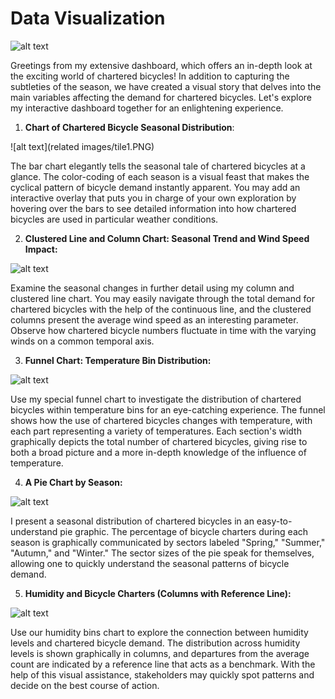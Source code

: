 # Data Visualization

![alt text]([https://github.com/robbytbg/Port2/blob/main/Data%20Visualization/Dashboard.PNG](https://github.com/robbytbg/Chartered-Bicycle-Dashboard/blob/87fda4b8ba0f57c31d57efe41f846be17d934287/Dashboard.PNG))

Greetings from my extensive dashboard, which offers an in-depth look at the exciting world of chartered bicycles! In addition to capturing the subtleties of the season, we have created a visual story that delves into the main variables affecting the demand for chartered bicycles. Let's explore my interactive dashboard together for an enlightening experience.

1. **Chart of Chartered Bicycle Seasonal Distribution**:

![alt text](related images/tile1.PNG)
  
  The bar chart elegantly tells the seasonal tale of chartered bicycles at a glance. The color-coding of each season is a visual feast that makes the cyclical pattern of bicycle demand instantly apparent. You may add an interactive overlay that puts you in charge of your own exploration by hovering over the bars to see detailed information into how chartered bicycles are used in particular weather conditions.

2. **Clustered Line and Column Chart: Seasonal Trend and Wind Speed Impact:**

![alt text]([https://github.com/robbytbg/Port2/blob/main/Data%20Visualization/related%20images/tile2.PNG](https://github.com/robbytbg/Chartered-Bicycle-Dashboard/blob/87fda4b8ba0f57c31d57efe41f846be17d934287/related%20images/tile2.PNG))

  Examine the seasonal changes in further detail using my column and clustered line chart. You may easily navigate through the total demand for chartered bicycles with the help of the continuous line, and the clustered columns present the average wind speed as an interesting parameter. Observe how chartered bicycle numbers fluctuate in time with the varying winds on a common temporal axis.

3. **Funnel Chart: Temperature Bin Distribution:**

![alt text]([https://github.com/robbytbg/Port2/blob/main/Data%20Visualization/related%20images/tile3.PNG](https://github.com/robbytbg/Chartered-Bicycle-Dashboard/blob/87fda4b8ba0f57c31d57efe41f846be17d934287/related%20images/tile3.PNG))
   
  Use my special funnel chart to investigate the distribution of chartered bicycles within temperature bins for an eye-catching experience. The funnel shows how the use of chartered bicycles changes with temperature, with each part representing a variety of temperatures. Each section's width graphically depicts the total number of chartered bicycles, giving rise to both a broad picture and a more in-depth knowledge of the influence of temperature.

4. **A Pie Chart by Season:**

![alt text]([https://github.com/robbytbg/Port2/blob/main/Data%20Visualization/related%20images/tile4.PNG](https://github.com/robbytbg/Chartered-Bicycle-Dashboard/blob/87fda4b8ba0f57c31d57efe41f846be17d934287/related%20images/tile4.PNG))

  I present a seasonal distribution of chartered bicycles in an easy-to-understand pie graphic. The percentage of bicycle charters during each season is graphically communicated by sectors labeled "Spring," "Summer," "Autumn," and "Winter." The sector sizes of the pie speak for themselves, allowing one to quickly understand the seasonal patterns of bicycle demand.

5. **Humidity and Bicycle Charters (Columns with Reference Line):**

![alt text]([https://github.com/robbytbg/Port2/blob/main/Data%20Visualization/related%20images/tile5.PNG](https://github.com/robbytbg/Chartered-Bicycle-Dashboard/blob/87fda4b8ba0f57c31d57efe41f846be17d934287/related%20images/tile5.PNG))

   Use our humidity bins chart to explore the connection between humidity levels and chartered bicycle demand. The distribution across humidity levels is shown graphically in columns, and departures from the average count are indicated by a reference line that acts as a benchmark. With the help of this visual assistance, stakeholders may quickly spot patterns and decide on the best course of action.
